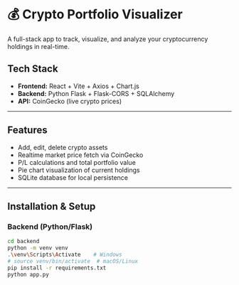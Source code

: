 # 💰 Crypto Portfolio Visualizer

A full-stack app to track, visualize, and analyze your cryptocurrency holdings in real-time.

##  Tech Stack

- **Frontend:** React + Vite + Axios + Chart.js
- **Backend:** Python Flask + Flask-CORS + SQLAlchemy
- **API:** CoinGecko (live crypto prices)

---

##  Features

- Add, edit, delete crypto assets
- Realtime market price fetch via CoinGecko
- P/L calculations and total portfolio value
- Pie chart visualization of current holdings
- SQLite database for local persistence

---

##  Installation & Setup

###  Backend (Python/Flask)

```bash
cd backend
python -m venv venv
.\venv\Scripts\Activate    # Windows
# source venv/bin/activate  # macOS/Linux
pip install -r requirements.txt
python app.py
